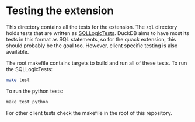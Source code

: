 # Testing the extension

This directory contains all the tests for the extension. The `sql` directory holds tests that are written as 
[SQLLogicTests](https://duckdb.org/dev/sqllogictest/intro.html). 
DuckDB aims to have most its tests in this format as SQL statements, so for the quack extension, this should probably 
be the goal too. However, client specific testing is also available.

The root makefile contains targets to build and run all of these tests. To run the SQLLogicTests:
```bash
make test
```

To run the python tests:
```sql
make test_python
```

For other client tests check the makefile in the root of this repository.